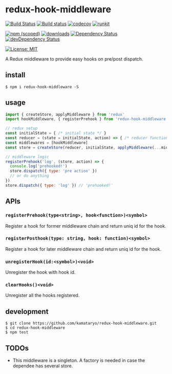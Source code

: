 # redux-hook-middleware

[![Build Status](https://travis-ci.org/kamataryo/redux-hook-middleware.svg?branch=master)](https://travis-ci.org/kamataryo/redux-hook-middleware)
[![Build status](https://ci.appveyor.com/api/projects/status/eocea8d71kqcmrim?svg=true)](https://ci.appveyor.com/project/KamataRyo55333/redux-hook-middleware)
[![codecov](https://codecov.io/gh/kamataryo/redux-hook-middleware/branch/master/graph/badge.svg)](https://codecov.io/gh/kamataryo/redux-hook-middleware)
[![runkit](https://img.shields.io/badge/RunKit-Try%20Now%20%E2%96%B6%EF%B8%8F-green.svg)](https://runkit.com/593b1972dbdedb001293ebfe/593b1972dbdedb001293ebff)

[![npm (scoped)](https://img.shields.io/npm/v/redux-hook-middleware.svg)](https://www.npmjs.com/package/redux-hook-middleware)
[![downloads](https://img.shields.io/npm/dt/redux-hook-middleware.svg)](https://www.npmjs.com/package/redux-hook-middleware)
[![Dependency Status](https://img.shields.io/david/kamataryo/redux-hook-middleware.svg?style=flat)](https://david-dm.org/kamataryo/redux-hook-middleware)
[![devDependency Status](https://img.shields.io/david/dev/kamataryo/redux-hook-middleware.svg?style=flat)](https://david-dm.org/kamataryo/redux-hook-middleware#info=devDependencies)

[![License: MIT](https://img.shields.io/badge/License-MIT-yellow.svg)](https://opensource.org/licenses/MIT)

A Redux middleware to provide easy hooks on pre/post dispatch.

## install

```shell
$ npm i redux-hook-middleware -S
```

## usage

```javascript
import { createStore, applyMiddleware } from 'redux'
import hookMiddleware, { registerPrehook } from 'redux-hook-middleware'

// redux setup
const initialState = { /* initial state */ }
const reducer = (state = initialState, action) => { /* reducer function logics */ return state }
const middlewares = [hookMiddleware]
const store = createStore(reducer, initialState, applyMiddleware(...middlewares))

// middleware logic
registerPrehook('log', (store, action) => {
  console.log('prehooked!')
  store.dispatch({ type: 'pre action' })
  // or do anything
})
store.dispatch({ type: 'log' }) // 'prehooked!'
```

## APIs

### `registerPrehook(type<string>, hook<function>)<symbol>`

Register a hook for former middleware chain and return uniq id for the hook.

### `registerPosthook(type: string, hook: function)<symbol>`

Register a hook for later middleware chain and return uniq id for the hook.

### `unregisterHook(id:<symbol>)<void>`

Unregister the hook with hook id.

### `clearHooks()<void>`

Unregister all the hooks registered.

## development

```shell
$ git clone https://github.com/kamataryo/redux-hook-middleware.git
$ cd redux-hook-middleware
$ npm test
```

## TODOs

- This middleware is a singleton. A factory is needed in case the dependee has several store.
